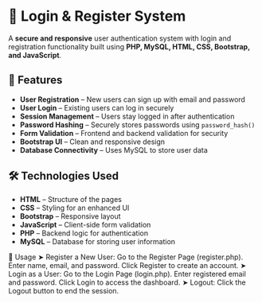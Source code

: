 # 🔐 Login & Register System

A **secure and responsive** user authentication system with login and registration functionality built using **PHP, MySQL, HTML, CSS, Bootstrap, and JavaScript**.

## 🚀 Features

- **User Registration** – New users can sign up with email and password  
- **User Login** – Existing users can log in securely  
- **Session Management** – Users stay logged in after authentication  
- **Password Hashing** – Securely stores passwords using `password_hash()`  
- **Form Validation** – Frontend and backend validation for security  
- **Bootstrap UI** – Clean and responsive design  
- **Database Connectivity** – Uses MySQL to store user data  

## 🛠️ Technologies Used

- **HTML** – Structure of the pages  
- **CSS** – Styling for an enhanced UI  
- **Bootstrap** – Responsive layout  
- **JavaScript** – Client-side form validation  
- **PHP** – Backend logic for authentication  
- **MySQL** – Database for storing user information  

🎯 Usage
➤ Register a New User:
    Go to the Register Page (register.php).
    Enter name, email, and password.
    Click Register to create an account.
➤ Login as a User:
    Go to the Login Page (login.php).
    Enter registered email and password.
    Click Login to access the dashboard.
➤ Logout:
    Click the Logout button to end the session.
